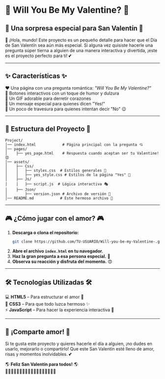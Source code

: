 # 💖 Will You Be My Valentine? 💖

## 💌 Una sorpresa especial para San Valentín 💌

🌹 ¡Hola, mundo! Este proyecto es un pequeño detalle para hacer que el Día de San Valentín sea aún más especial. Si alguna vez quisiste hacerle una pregunta súper tierna a alguien de una manera interactiva y divertida, ¡este es el proyecto perfecto para ti! 💕

---

## ✨ Características ✨

❤️ Una página con una pregunta romántica: *"Will You Be My Valentine?"*  
💚 Botones interactivos con un toque de humor y dulzura  
💙 Un GIF adorable para derretir corazones  
💛 Un mensaje especial para quienes dicen "Yes!"  
💜 Un poco de travesura para quienes intentan decir "No" 😉  

---

## 📂 Estructura del Proyecto 📂
```
Project/
│── index.html            # Página principal con la pregunta 💘
│── pages/
│    ├── yes_page.html    # Respuesta cuando aceptan ser tu Valentine! 😍
│── assets/
│    ├── Css/
│    │   ├── styles.css  # Estilos generales 🎨
│    │   ├── yes_style.css # Estilos de la página "Yes" 💓
│    ├── Js/
│    │   ├── script.js  # Lógica interactiva 🎭
│    ├── Json/
│        ├── version.json # Archivo de versión 📜
│── README.md            # Este hermoso archivo 📖
```

---

## 🎮 ¿Cómo jugar con el amor? 🎮

1. **Descarga o clona el repositorio:**
   ```bash
   git clone https://github.com/TU-USUARIO/Will-you-be-my-Valentine-.git
   ```
2. **Abre el archivo `index.html` en tu navegador.**
3. **Haz la gran pregunta a esa persona especial.** 💞
4. **Observa su reacción y disfruta del momento.** 😍

---

## 🛠️ Tecnologías Utilizadas 🛠️

💻 **HTML5** – Para estructurar el amor 💌  
🎨 **CSS3** – Para que todo luzca hermoso ✨  
⚡ **JavaScript** – Para hacer la experiencia interactiva 💫  

---

## 🎀 ¡Comparte amor! 🎀

Si te gusta este proyecto y quieres hacerle el día a alguien, ¡no dudes en usarlo, mejorarlo o compartirlo! Que este San Valentín esté lleno de amor, risas y momentos inolvidables. 💕

🌎 **Feliz San Valentín para todos!** 🌎  
💖💘💝💖💘💝💖💘💝💖💘💝💖💘💝💖💘💝

